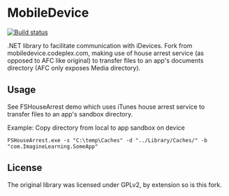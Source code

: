 # MobileDevice

[![Build status](https://ci.appveyor.com/api/projects/status?id=xber12ij1cnq90nm)](https://ci.appveyor.com/project/imaginelearning-public-mobiledevice)

.NET library to facilitate communication with iDevices. Fork from mobiledevice.codeplex.com, making use of house arrest service (as opposed to AFC like original) to transfer files to an app's documents directory (AFC only exposes Media directory).

## Usage

See FSHouseArrest demo which uses iTunes house arrest service to transfer files to an app's sandbox directory.

Example: Copy directory from local to app sandbox on device

	FSHouseArrest.exe -s "C:\temp\Caches" -d "../Library/Caches/" -b "com.ImagineLearning.SomeApp"

## License

The original library was licensed under GPLv2, by extension so is this fork.
